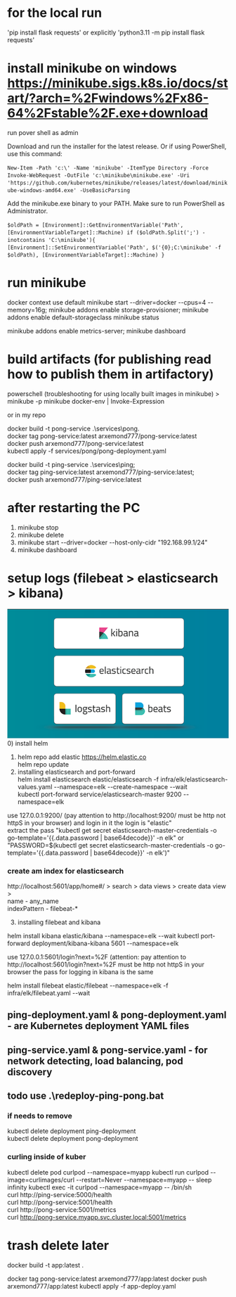 # for the local run
'pip install flask requests'
or explicitly 
'python3.11 -m pip install flask requests'

# install minikube on windows https://minikube.sigs.k8s.io/docs/start/?arch=%2Fwindows%2Fx86-64%2Fstable%2F.exe+download

run pover shell as admin

Download and run the installer for the latest release.
Or if using PowerShell, use this command:

`New-Item -Path 'c:\' -Name 'minikube' -ItemType Directory -Force
Invoke-WebRequest -OutFile 'c:\minikube\minikube.exe' -Uri 'https://github.com/kubernetes/minikube/releases/latest/download/minikube-windows-amd64.exe' -UseBasicParsing`

Add the minikube.exe binary to your PATH.
Make sure to run PowerShell as Administrator.

`$oldPath = [Environment]::GetEnvironmentVariable('Path', [EnvironmentVariableTarget]::Machine)
if ($oldPath.Split(';') -inotcontains 'C:\minikube'){
[Environment]::SetEnvironmentVariable('Path', $('{0};C:\minikube' -f $oldPath), [EnvironmentVariableTarget]::Machine)
}`

# run minikube
docker context use default
minikube start --driver=docker --cpus=4 --memory=16g; minikube addons enable storage-provisioner; minikube addons enable default-storageclass
minikube status

minikube addons enable metrics-server; minikube dashboard

# build artifacts (for publishing read how to publish them in artifactory)
powerschell (troubleshooting for using locally built images in minikube) > minikube -p minikube docker-env | Invoke-Expression

or in my repo

docker build -t pong-service .\services\pong\.  
docker tag pong-service:latest arxemond777/pong-service:latest  
docker push arxemond777/pong-service:latest  
kubectl apply -f services/pong/pong-deployment.yaml  

docker build -t ping-service .\services\ping;  
docker tag ping-service:latest arxemond777/ping-service:latest;  
docker push arxemond777/ping-service:latest  

# after restarting the PC
1) minikube stop  
2) minikube delete  
3) minikube start --driver=docker --host-only-cidr "192.168.99.1/24"  
4) minikube dashboard  

# setup logs (filebeat > elasticsearch > kibana)
![img.png](img.png)
0) install helm  
1) helm repo add elastic https://helm.elastic.co  
   helm repo update    
2) installing elasticsearch and port-forward  
helm install elasticsearch elastic/elasticsearch  -f infra/elk/elasticsearch-values.yaml --namespace=elk  --create-namespace --wait  
kubectl port-forward service/elasticsearch-master 9200  --namespace=elk

use 127.0.0.1:9200/ (pay attention to http://localhost:9200/ must be http not httpS in your browser)
and login in it
the login is "elastic"  
extract the pass "kubectl get secret elasticsearch-master-credentials -o go-template='{{.data.password | base64decode}}' -n elk"
or "PASSWORD=$(kubectl get secret elasticsearch-master-credentials -o go-template='{{.data.password | base64decode}}' -n elk')"

### create am index for elasticsearch
http://localhost:5601/app/home#/ > search > data views > create data view >   
name - any_name  
indexPattern - filebeat-*

3) installing filebeat and kibana

helm install kibana elastic/kibana --namespace=elk --wait
kubectl port-forward deployment/kibana-kibana 5601 --namespace=elk

use 127.0.0.1:5601/login?next=%2F (attention: pay attention to http://localhost:5601/login?next=%2F must be http not httpS in your browser
the pass for logging in kibana is the same

helm install filebeat elastic/filebeat --namespace=elk -f infra/elk/filebeat.yaml --wait

## ping-deployment.yaml & pong-deployment.yaml - are Kubernetes deployment YAML files
## ping-service.yaml & pong-service.yaml - for network detecting, load balancing, pod discovery
## todo use .\redeploy-ping-pong.bat

### if needs to remove
kubectl delete deployment ping-deployment  
kubectl delete deployment pong-deployment

### curling inside of kuber
kubectl delete pod curlpod --namespace=myapp
kubectl run curlpod --image=curlimages/curl --restart=Never --namespace=myapp -- sleep infinity
kubectl exec -it curlpod --namespace=myapp -- /bin/sh  
curl http://ping-service:5000/health  
curl http://pong-service:5001/health  
curl http://pong-service:5001/metrics  
curl http://pong-service.myapp.svc.cluster.local:5001/metrics  


# trash delete later
docker build -t app:latest .

docker tag pong-service:latest arxemond777/app:latest
docker push arxemond777/app:latest
kubectl apply -f app-deploy.yaml








